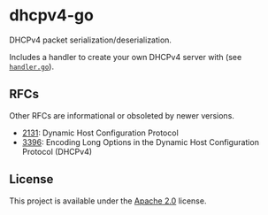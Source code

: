 # dhcpv4-go

DHCPv4 packet serialization/deserialization.

Includes a handler to create your own DHCPv4 server with (see [`handler.go`](./handler.go)).

## RFCs

Other RFCs are informational or obsoleted by newer versions.

* [2131](https://tools.ietf.org/html/rfc2131): Dynamic Host Configuration Protocol
* [3396](https://tools.ietf.org/html/rfc3396): Encoding Long Options in the Dynamic Host Configuration Protocol (DHCPv4)

## License

This project is available under the [Apache 2.0](./LICENSE) license.
